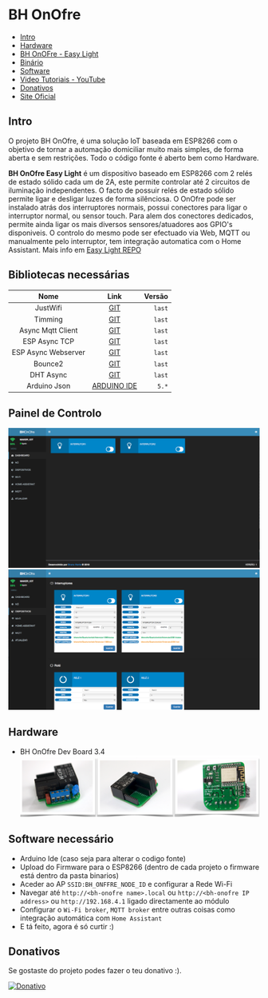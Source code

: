 # BH OnOfre
 
* [Intro](#id1)
* [Hardware](#id2)
* [BH OnOFre - Easy Light](https://github.com/brunohorta82/BH_OnOfre/tree/master/OnOfre%20EasyLight)
* [Binário](https://github.com/brunohorta82/BH_OnOfre/tree/master/Firmware/Binario)
* [Software](#id3)
* [Video Tutoriais - YouTube](https://www.youtube.com/watch?v=OZenBfHWtak&list=PLxDLawCWayzDqAgOpIDJ-DHFAXYd_S-pr)
* [Donativos](#id6)
* [Site Oficial](http://bhonofre.pt/)



## Intro <a name="id1"></a>
O projeto BH OnOfre, é uma solução IoT baseada em ESP8266 com o objetivo de tornar a automação domiciliar muito mais simples, de forma aberta e sem restrições. Todo o código fonte é aberto bem como Hardware.

**BH OnOfre Easy Light** é um dispositivo baseado em ESP8266 com 2 relés de estado sólido cada um de 2A, este permite controlar até 2 circuitos de iluminação independentes. O facto de possuir relés de estado sólido permite ligar e desligar luzes de forma silênciosa.
O OnOfre pode ser instalado atrás dos interruptores normais, possui conectores para ligar o interruptor normal, ou sensor touch. Para alem dos conectores dedicados, permite ainda ligar os mais diversos sensores/atuadores aos GPIO's disponiveis. 
O controlo do mesmo pode ser efectuado via Web, MQTT ou manualmente pelo interruptor, tem integração automatica com o Home Assistant.
Mais info em [Easy Light REPO](https://github.com/brunohorta82/BH_OnOfre/tree/master/OnOfre%20EasyLight)

## Bibliotecas necessárias <a name="id3"></a>
  

Nome | Link | Versão 
:---: | :---: | ---:
JustWifi | [GIT](https://github.com/xoseperez/justwifi) | `last`
Timming | [GIT](https://github.com/scargill/Timing) | `last`
Async Mqtt Client | [GIT](https://github.com/marvinroger/async-mqtt-client) | `last`
ESP Async TCP | [GIT](https://github.com/me-no-dev/ESPAsyncTCP)| `last`
ESP Async Webserver | [GIT](https://github.com/me-no-dev/ESPAsyncWebServer) | `last`
Bounce2 | [GIT](https://github.com/thomasfredericks/Bounce2) | `last`
DHT Async | [GIT](https://github.com/brunohorta82/DHT_nonblocking) | `last`
Arduino Json | [ARDUINO IDE](https://arduinojson.org) | `5.*`



## Painel de Controlo <a name="id3"></a>

![dash](img/onofre_v1_dash.png)
![devices](img/onofre_v1_devices.png)

## Hardware <a name="id2"></a>
* BH OnOfre Dev Board 3.4
![dev_board_3.4](img/onofre_dev_board_v3.4.png)


## Software necessário <a name="id3"></a>

- Arduino Ide (caso seja para alterar o codigo fonte)
- Upload do Firmware para o ESP8266 (dentro de cada projeto o firmware está dentro da pasta binarios)
- Aceder ao AP `SSID:BH_ONFFRE_NODE_ID` e configurar a Rede Wi-Fi
- Navegar até  `http://<bh-onofre name>.local` ou `http://<bh-onofre IP address>` ou `http://192.168.4.1` ligado directamente ao módulo
- Configurar o `Wi-Fi broker`, `MQTT broker` entre outras coisas como integração automática com `Home Assistant`
- E tá feito, agora é só curtir :) 


## Donativos <a name="id6"></a>

Se gostaste do projeto podes fazer o teu donativo :).

[![Donativo](https://img.shields.io/badge/Donate-PayPal-green.svg)](https://www.paypal.me/bhonofre)
